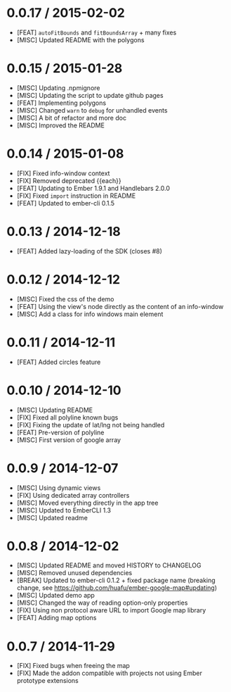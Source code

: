 0.0.17 / 2015-02-02
===================

  * [FEAT] `autoFitBounds` and `fitBoundsArray` + many fixes
  * [MISC] Updated README with the polygons

0.0.15 / 2015-01-28
===================

  * [MISC] Updating .npmignore
  * [MISC] Updating the script to update github pages
  * [FEAT] Implementing polygons
  * [MISC] Changed `warn` to `debug` for unhandled events
  * [MISC] A bit of refactor and more doc
  * [MISC] Improved the README

0.0.14 / 2015-01-08
===================

  * [FIX] Fixed info-window context
  * [FIX] Removed deprecated {{each}}
  * [FEAT] Updating to Ember 1.9.1 and Handlebars 2.0.0
  * [FIX] Fixed `import` instruction in README
  * [FEAT] Updated to ember-cli 0.1.5

0.0.13 / 2014-12-18
===================

  * [FEAT] Added lazy-loading of the SDK (closes #8)

0.0.12 / 2014-12-12
===================

  * [MISC] Fixed the css of the demo
  * [FEAT] Using the view's node directly as the content of an info-window
  * [MISC] Add a class for info windows main element

0.0.11 / 2014-12-11
===================

  * [FEAT] Added circles feature

0.0.10 / 2014-12-10
===================

  * [MISC] Updating README
  * [FIX] Fixed all polyline known bugs
  * [FIX] Fixing the update of lat/lng not being handled
  * [FEAT] Pre-version of polyline
  * [MISC] First version of google array

0.0.9 / 2014-12-07
==================

  * [MISC] Using dynamic views
  * [FIX] Using dedicated array controllers
  * [MISC] Moved everything directly in the app tree
  * [MISC] Updated to EmberCLI 1.3
  * [MISC] Updated readme

0.0.8 / 2014-12-02
==================

  * [MISC] Updated README and moved HISTORY to CHANGELOG
  * [MISC] Removed unused dependencies
  * [BREAK] Updated to ember-cli 0.1.2 + fixed package name (breaking change, see https://github.com/huafu/ember-google-map#updating)
  * [MISC] Updated demo app
  * [MISC] Changed the way of reading option-only properties
  * [FIX] Using non protocol aware URL to import Google map library
  * [FEAT] Adding map options

0.0.7 / 2014-11-29
==================

  * [FIX] Fixed bugs when freeing the map
  * [FIX] Made the addon compatible with projects not using Ember prototype extensions

